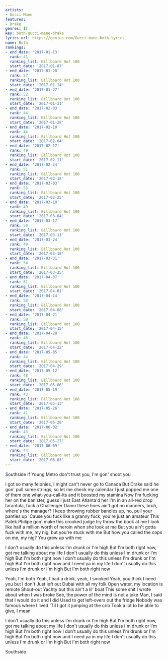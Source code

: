 ```yaml
---
artists:
- Gucci Mane
features:
- Drake
genres: []
key: both-gucci-mane-drake
lyrics_url: https://genius.com/Gucci-mane-both-lyrics
name: Both
rankings:
- end_date: '2017-01-13'
  rank: 41
  ranking_list: Billboard Hot 100
  start_date: '2017-01-07'
- end_date: '2017-01-20'
  rank: 57
  ranking_list: Billboard Hot 100
  start_date: '2017-01-14'
- end_date: '2017-01-27'
  rank: 52
  ranking_list: Billboard Hot 100
  start_date: '2017-01-21'
- end_date: '2017-02-03'
  rank: 44
  ranking_list: Billboard Hot 100
  start_date: '2017-01-28'
- end_date: '2017-02-10'
  rank: 44
  ranking_list: Billboard Hot 100
  start_date: '2017-02-04'
- end_date: '2017-02-17'
  rank: 49
  ranking_list: Billboard Hot 100
  start_date: '2017-02-11'
- end_date: '2017-02-24'
  rank: 51
  ranking_list: Billboard Hot 100
  start_date: '2017-02-18'
- end_date: '2017-03-03'
  rank: 53
  ranking_list: Billboard Hot 100
  start_date: '2017-02-25'
- end_date: '2017-03-10'
  rank: 49
  ranking_list: Billboard Hot 100
  start_date: '2017-03-04'
- end_date: '2017-03-17'
  rank: 50
  ranking_list: Billboard Hot 100
  start_date: '2017-03-11'
- end_date: '2017-03-24'
  rank: 49
  ranking_list: Billboard Hot 100
  start_date: '2017-03-18'
- end_date: '2017-03-31'
  rank: 54
  ranking_list: Billboard Hot 100
  start_date: '2017-03-25'
- end_date: '2017-04-07'
  rank: 51
  ranking_list: Billboard Hot 100
  start_date: '2017-04-01'
- end_date: '2017-04-14'
  rank: 58
  ranking_list: Billboard Hot 100
  start_date: '2017-04-08'
- end_date: '2017-04-21'
  rank: 50
  ranking_list: Billboard Hot 100
  start_date: '2017-04-15'
- end_date: '2017-04-28'
  rank: 46
  ranking_list: Billboard Hot 100
  start_date: '2017-04-22'
- end_date: '2017-05-05'
  rank: 44
  ranking_list: Billboard Hot 100
  start_date: '2017-04-29'
- end_date: '2017-05-12'
  rank: 48
  ranking_list: Billboard Hot 100
  start_date: '2017-05-06'
- end_date: '2017-05-19'
  rank: 43
  ranking_list: Billboard Hot 100
  start_date: '2017-05-13'
- end_date: '2017-05-26'
  rank: 41
  ranking_list: Billboard Hot 100
  start_date: '2017-05-20'
- end_date: '2017-06-02'
  rank: 43
  ranking_list: Billboard Hot 100
  start_date: '2017-05-27'
- end_date: '2017-06-09'
  rank: 44
  ranking_list: Billboard Hot 100
  start_date: '2017-06-03'
---
```

Southside
If Young Metro don't trust you, I'm gon' shoot you


I got so many felonies, I might can't never go to Canada
But Drake said he gon' pull some strings, so let me check my calendar
I just popped me one of them one what-you-call-its and it boosted my stamina
Now I'm fucking her on the banister, guess I just East Atlanta'd her
I'm in an all-red drop tarantula, fuck a Challenger
Damn these hoes ain't got no manners, bruh, where's the manager?
I keep throwing rubber bandies up, ho, pull your panties up
'Cause you fuck like a granny fuck, you're just an amateur
This Patek Philipe gon' make this crooked judge try throw the book at me
I look like half a million worth of heroin when she look at me
But you ain't gotta fuck with me, my nig, but you're stuck with me
But how you called the cops on me, my nig? You grew up with me


I don't usually do this unless I'm drunk or I'm high
But I'm both right now, got me talking about my life
I don't usually do this unless I'm drunk or I'm high
But I'm both right now
I don't usually do this unless I'm drunk or I'm high
But I'm both right now and I need ya in my life
I don't usually do this unless I'm drunk or I'm high
But I'm both right now


Yeah, I'm both
Yeah, I had a drink, yeah, I smoked
Yeah, you think I need you but I don't
Just left out Dubai with all my folk
Open water, my location is remote
Shout-out Yachty but this ain't a lil' boat
This some shit I wrote about when I was broke
See, the power of the mind is not a joke
Man, I said that I would do it and I did
Used to get left-overs out the fridge
Nobody was famous where I lived
'Til I got it jumping at the crib
Took a lot to be able to give, I mean


I don't usually do this unless I'm drunk or I'm high
But I'm both right now, got me talking about my life
I don't usually do this unless I'm drunk or I'm high
But I'm both right now
I don't usually do this unless I'm drunk or I'm high
But I'm both right now and I need ya in my life
I don't usually do this unless I'm drunk or I'm high
But I'm both right now


Southside
